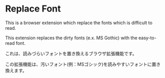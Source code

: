 # Replace Font
This is a browser extension which replace the fonts which is difficult to read.

This extension replaces the dirty fonts (e.x. MS Gothic) with the easy-to-read font.

これは、読みづらいフォントを置き換えるブラウザ拡張機能です。

この拡張機能は、汚いフォント(例：MSゴシック)を読みやすいフォントに置き換えます。

